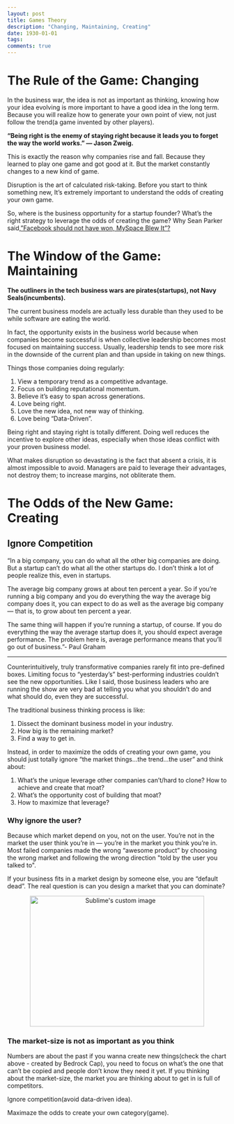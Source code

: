 ```yaml
---
layout: post
title: Games Theory
description: "Changing, Maintaining, Creating"
date: 1930-01-01
tags: 
comments: true
---
```


# The Rule of the Game: Changing

In the business war, the idea is not as important as thinking, knowing how your idea evolving is more important to have a good idea in the long term. Because you will realize how to generate your own point of view, not just follow the trend(a game invented by other players).

**“Being right is the enemy of staying right because it leads you to forget the way the world works.” — Jason Zweig.**

This is exactly the reason why companies rise and fall. Because they learned to play one game and got good at it. But the market constantly changes to a new kind of game.

Disruption is the art of calculated risk-taking. Before you start to think something new, It’s extremely important to understand the odds of creating your own game.

So, where is the business opportunity for a startup founder? What’s the right strategy to leverage the odds of creating the game? Why Sean Parker said,[”Facebook should not have won, MySpace Blew It”?](https://www.youtube.com/watch?v=zVIhUVid4fA)

# The Window of the Game: Maintaining

**The outliners in the tech business wars are pirates(startups), not Navy Seals(incumbents).**


The current business models are actually less durable than they used to be while software are eating the world.

In fact, the opportunity exists in the business world because when companies become successful is when collective leadership becomes most focused on maintaining success. Usually, leadership tends to see more risk in the downside of the current plan and than upside in taking on new things.

Things those companies doing regularly:

1. View a temporary trend as a competitive advantage.
2. Focus on building reputational momentum.
3. Believe it’s easy to span across generations.
4. Love being right.
5. Love the new idea, not new way of thinking.
6. Love being “Data-Driven”.


Being right and staying right is totally different. Doing well reduces the incentive to explore other ideas, especially when those ideas conflict with your proven business model.

What makes disruption so devastating is the fact that absent a crisis, it is almost impossible to avoid. Managers are paid to leverage their advantages, not destroy them; to increase margins, not obliterate them.


# The Odds of the New Game: Creating

## Ignore Competition


“In a big company, you can do what all the other big companies are doing. But a startup can’t do what all the other startups do. I don’t think a lot of people realize this, even in startups.

The average big company grows at about ten percent a year. So if you’re running a big company and you do everything the way the average big company does it, you can expect to do as well as the average big company — that is, to grow about ten percent a year.

The same thing will happen if you’re running a startup, of course. If you do everything the way the average startup does it, you should expect average performance. The problem here is, average performance means that you’ll go out of business.”- Paul Graham

---

Counterintuitively, truly transformative companies rarely fit into pre-defined boxes. Limiting focus to “yesterday’s” best-performing industries couldn’t see the new opportunities. Like I said, those business leaders who are running the show are very bad at telling you what you shouldn’t do and what should do, even they are successful.

The traditional business thinking process is like:

1. Dissect the dominant business model in your industry.
2. How big is the remaining market?
3. Find a way to get in.


Instead, in order to maximize the odds of creating your own game, you should just totally ignore “the market things...the trend...the user” and think about:

1. What’s the unique leverage other companies can’t/hard to clone? How to achieve and create that moat?
2. What’s the opportunity cost of building that moat?
3. How to maximize that leverage?


### Why ignore the user?

Because which market depend on you, not on the user. You’re not in the market the user think you’re in — you’re in the market you think you’re in. Most failed companies made the wrong “awesome product” by choosing the wrong market and following the wrong direction "told by the user you talked to".

If your business fits in a market design by someone else, you are “default dead”. The real question is can you design a market that you can dominate?

<p align="center">
  <img width="400" height="300" src="https://miro.medium.com/max/1400/0*KKjAGgisLltRE597.jpg" alt="Sublime's custom image"/>
</p>

### The market-size is not as important as you think

Numbers are about the past if you wanna create new things(check the chart above - created by Bedrock Cap), you need to focus on what’s the one that can’t be copied and people don’t know they need it yet. If you thinking about the market-size, the market you are thinking about to get in is full of competitors.

Ignore competition(avoid data-driven idea).

Maximaze the odds to create your own category(game).


